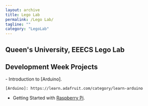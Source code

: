 ```yaml
---
layout: archive
title: Lego Lab
permalink: /Lego Lab/
tagline: ""
category: "LegoLab"
---
```


<h2>Queen's University, EEECS Lego Lab</h2>
<h2>Development Week Projects</h2>
  - Introduction to [Arduino].
    
    [Arduino]: https://learn.adafruit.com/category/learn-arduino
  
  - Getting Started with [Raspberry Pi].

  [Raspberry Pi]: https://learn.adafruit.com/search?q=raspberry%20pi%20
